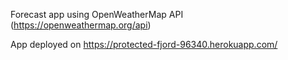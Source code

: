 Forecast app using OpenWeatherMap API (https://openweathermap.org/api)

App deployed on https://protected-fjord-96340.herokuapp.com/
